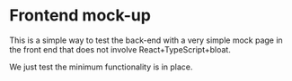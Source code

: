 # Frontend mock-up

This is a simple way to test the back-end with a very simple mock page in the front end that does not involve React+TypeScript+bloat.

We just test the minimum functionality is in place.

